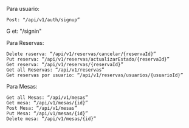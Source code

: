 Para usuario:

    Post: "/api/v1/auth/signup”
G   et: "/signin"


Para Reservas:

	Delete raserva: “/api/v1/reservas/cancelar/{reservaId}”
	Put reserva: “/api/v1/reservas/actualizarEstado/{reservaId}”
	Get reserva: “/api/v1/reservas/{reservaId}”
	Get all Reservas: “/api/v1/reservas”
	Get reservas por usuario: “/api/v1/reservas/usuarios/{usuarioId}”

Para Mesas:

	Get all Mesas: “/api/v1/mesas”
	Get mesa: “/api/v1/mesas/{id}”
	Post Mesa: “/api/v1/mesas”
	Put Mesa: “/api/v1/mesas/{id}”
	Delete mesa: “/api/v1/mesas/{id}”
